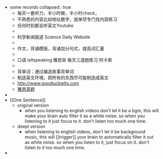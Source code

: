 - some records
  collapsed:: true
	- 每天一套听力，半小时做，半小时check，
	- 不熟悉的内容比如地址数字，就单项专门找内容练习
	- 任何时刻都去听英文Youtube
	-
	- 科学新闻报道 Science Daily Website
	-
	- 作文，背诵模版，背诵加分句式，提高词汇量
	-
	- 口语 ieltspeaking 雅思哥 每天三道题练习 阿卡索
	-
	- 背单词：通过编造故事背单词
	- 制造英文环境，把所有的东西尽可能制造成英文
	- http://www.goodluckielts.com
	- [雅思真题](https://kbtxwer.github.io/IELTS/#D:/BaiduNetdiskDownload/雅思真题%204-16)
-
- [[One Sentence]]
	- original version
		- when you listening to english videos don't let it be a bgm, this will make your brain auto filter it as a white noise. so when you listening to it just focus to it. don't listen too much one time.
	- deepl version
		- when listening to english videos, don't let it be background music, this will [[trigger]] your brain to automatically filter it out as white noise. so when you listen to it, just focus on it. don't listen to it too much one time.
-